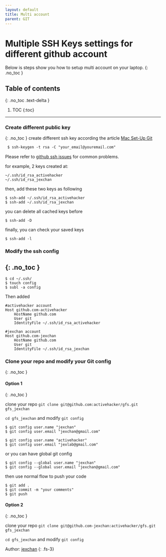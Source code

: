 ```yaml
---
layout: default
title: Multi account
parent: GIT
---
```


# Multiple SSH Keys settings for different github account
Below is steps show you how to setup multi account on your laptop.
{: .no_toc }

## Table of contents
{: .no_toc .text-delta }

1. TOC
{:toc}


---

### Create different public key
{: .no_toc  }
create different ssh key according the article [Mac Set-Up Git](http://help.github.com/mac-set-up-git/)

```markdown
 $ ssh-keygen -t rsa -C "your_email@youremail.com"
```

Please refer to [github ssh issues](http://help.github.com/ssh-issues/) for common problems.

for example, 2 keys created at:

	~/.ssh/id_rsa_activehacker
	~/.ssh/id_rsa_jexchan

then, add these two keys as following

	$ ssh-add ~/.ssh/id_rsa_activehacker
	$ ssh-add ~/.ssh/id_rsa_jexchan

you can delete all cached keys before

	$ ssh-add -D

finally, you can check your saved keys

	$ ssh-add -l


### Modify the ssh config
{: .no_toc  }
---------------------------------

	$ cd ~/.ssh/
	$ touch config
	$ subl -a config

Then added

	#activehacker account
	Host github.com-activehacker
		HostName github.com
		User git
		IdentityFile ~/.ssh/id_rsa_activehacker

	#jexchan account
	Host github.com-jexchan
		HostName github.com
		User git
		IdentityFile ~/.ssh/id_rsa_jexchan


### Clone your repo and modify your Git config
{: .no_toc  }
#### Option 1
{: .no_toc  }

clone your repo
	`git clone git@github.com:activehacker/gfs.git gfs_jexchan`

`cd gfs_jexchan` and modify `git config`

	$ git config user.name "jexchan"
	$ git config user.email "jexchan@gmail.com" 
 
	$ git config user.name "activehacker"
	$ git config user.email "jexlab@gmail.com" 

or you can have global git config

	$ git config --global user.name "jexchan"
	$ git config --global user.email "jexchan@gmail.com"


then use normal flow to push your code

	$ git add .
	$ git commit -m "your comments"
	$ git push

#### Option 2
{: .no_toc  }

clone your repo `git clone git@github.com-jexchan:activehacker/gfs.git gfs_jexchan`

`cd gfs_jexchan` and modify `git config`

Author: [jexchan](https://gist.github.com/jexchan/2351996)
{: .fs-3}
